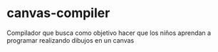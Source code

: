 # canvas-compiler
Compilador que busca como objetivo hacer que los niños aprendan a programar realizando dibujos en un canvas
